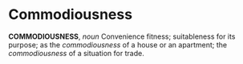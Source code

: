 # Commodiousness

**COMMODIOUSNESS**, _noun_ Convenience fitness; suitableness for its purpose; as the _commodiousness_ of a house or an apartment; the _commodiousness_ of a situation for trade.